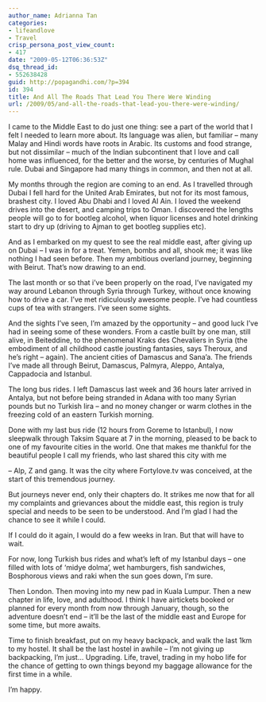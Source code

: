 ```yaml
---
author_name: Adrianna Tan
categories:
- lifeandlove
- Travel
crisp_persona_post_view_count:
- 417
date: "2009-05-12T06:36:53Z"
dsq_thread_id:
- 552638428
guid: http://popagandhi.com/?p=394
id: 394
title: And All The Roads That Lead You There Were Winding
url: /2009/05/and-all-the-roads-that-lead-you-there-were-winding/
---
```


I came to the Middle East to do just one thing: see a part of the world that I felt I needed to learn more about. Its language was alien, but familiar – many Malay and Hindi words have roots in Arabic. Its customs and food strange, but not dissimilar – much of the Indian subcontinent that I love and call home was influenced, for the better and the worse, by centuries of Mughal rule. Dubai and Singapore had many things in common, and then not at all.

My months through the region are coming to an end. As I travelled through Dubai I fell hard for the United Arab Emirates, but not for its most famous, brashest city. I loved Abu Dhabi and I loved Al Ain. I loved the weekend drives into the desert, and camping trips to Oman. I discovered the lengths people will go to for bootleg alcohol, when liquor licenses and hotel drinking start to dry up (driving to Ajman to get bootleg supplies etc).

And as I embarked on my quest to see the real middle east, after giving up on Dubai – I was in for a treat. Yemen, bombs and all, shook me; it was like nothing I had seen before. Then my ambitious overland journey, beginning with Beirut. That’s now drawing to an end.

The last month or so that i’ve been properly on the road, I’ve navigated my way around Lebanon through Syria through Turkey, without once knowing how to drive a car. I’ve met ridiculously awesome people. I’ve had countless cups of tea with strangers. I’ve seen some sights.

And the sights I’ve seen, I’m amazed by the opportunity – and good luck I’ve had in seeing some of these wonders. From a castle built by one man, still alive, in Beiteddine, to the phenomenal Kraks des Chevaliers in Syria (the embodiment of all childhood castle jousting fantasies, says Theroux, and he’s right – again). The ancient cities of Damascus and Sana’a. The friends I’ve made all through Beirut, Damascus, Palmyra, Aleppo, Antalya, Cappadocia and Istanbul.

The long bus rides. I left Damascus last week and 36 hours later arrived in Antalya, but not before being stranded in Adana with too many Syrian pounds but no Turkish lira – and no money changer or warm clothes in the freezing cold of an eastern Turkish morning.

Done with my last bus ride (12 hours from Goreme to Istanbul), I now sleepwalk through Taksim Square at 7 in the morning, pleased to be back to one of my favourite cities in the world. One that makes me thankful for the beautiful people I call my friends, who last shared this city with me

&#8211; Alp, Z and gang. It was the city where Fortylove.tv was conceived, at the start of this tremendous journey.

But journeys never end, only their chapters do. It strikes me now that for all my complaints and grievances about the middle east, this region is truly special and needs to be seen to be understood. And I’m glad I had the chance to see it while I could.

If I could do it again, I would do a few weeks in Iran. But that will have to wait.

For now, long Turkish bus rides and what’s left of my Istanbul days – one filled with lots of ‘midye dolma’, wet hamburgers, fish sandwiches, Bosphorous views and raki when the sun goes down, I’m sure.

Then London. Then moving into my new pad in Kuala Lumpur. Then a new chapter in life, love, and adulthood. I think I have airtickets booked or planned for every month from now through January, though, so the adventure doesn’t end – it’ll be the last of the middle east and Europe for some time, but more awaits.

Time to finish breakfast, put on my heavy backpack, and walk the last 1km to my hostel. It shall be the last hostel in awhile – I’m not giving up backpacking, I’m just… Upgrading. Life, travel, trading in my hobo life for the chance of getting to own things beyond my baggage allowance for the first time in a while.

I’m happy.
